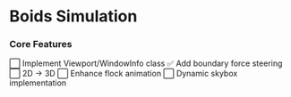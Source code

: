 # Boids Simulation

### Core Features
⬜ Implement Viewport/WindowInfo class
✅ Add boundary force steering
⬜ 2D -> 3D
⬜ Enhance flock animation
⬜ Dynamic skybox implementation

